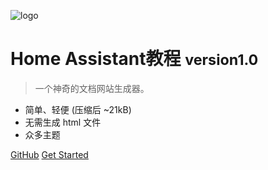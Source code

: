 <!-- _coverpage.md -->

![logo](https://mypic-1303950876.cos.ap-shanghai.myqcloud.com/img/ha-logo.png)

# Home Assistant教程 <small>version1.0</small>

> 一个神奇的文档网站生成器。

- 简单、轻便 (压缩后 ~21kB)
- 无需生成 html 文件
- 众多主题

[GitHub](https://github.com/docsifyjs/docsify/)
[Get Started](#docsify)
